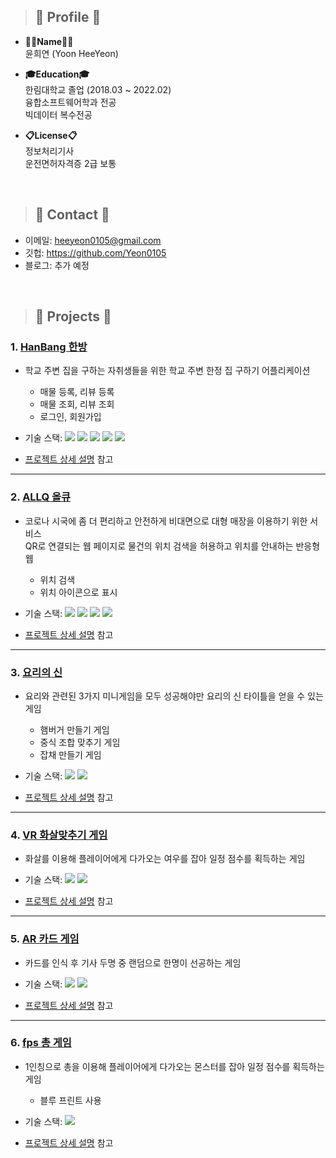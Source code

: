 > ## 📌 Profile 📌
- __👩‍💻Name👩‍💻__   
 윤희연 (Yoon HeeYeon)
 
- __🎓Education🎓__   
 한림대학교 졸업 (2018.03 ~ 2022.02)   
 융합소프트웨어학과 전공   
 빅데이터 복수전공
 
- __📋License📋__   
 정보처리기사   
 운전면허자격증 2급 보통
</br>


> ## 📌 Contact 📌
- 이메일: heeyeon0105@gmail.com
- 깃헙: https://github.com/Yeon0105
- 블로그: 추가 예정

</br>

> ## 📌 Projects 📌
### 1. [HanBang 한방](https://github.com/Yeon0105/HanBang_Capstone_Design)  
- 학교 주변 집을 구하는 자취생들을 위한 학교 주변 한정 집 구하기 어플리케이션
  - 매물 등록, 리뷰 등록 
  - 매물 조회, 리뷰 조회
  - 로그인, 회원가입
- 기술 스택: 
  <img src="https://img.shields.io/badge/Java-007396?style=flat-square&logo=Java&logoColor=white"/></a> 
  <img src="https://img.shields.io/badge/Javascript-F7DF1E?style=flat-square&logo=JavaScript&logoColor=white"/></a> 
  <img src="https://img.shields.io/badge/Android-3DDC84?style=flat-square&logo=Android&logoColor=white"/></a>
  <img src="https://img.shields.io/badge/Node.js-339933?style=flat-square&logo=Node.js&logoColor=white"/></a>
  <img src="https://img.shields.io/badge/MySQL-FF9A00?style=flat-square&logo=MySQL&logoColor=white"/></a>


- [프로젝트 상세 설명](https://github.com/Yeon0105/HanBang_Capstone_Design) 참고

---

### 2. [ALLQ 올큐](https://github.com/Yeon0105/ALLQ)
- 코로나 시국에 좀 더 편리하고 안전하게 비대면으로 대형 매장을 이용하기 위한 서비스    
 QR로 연결되는 웹 페이지로 물건의 위치 검색을 허용하고 위치를 안내하는 반응형 웹
  - 위치 검색
  - 위치 아이콘으로 표시
- 기술 스택:
  <img src="https://img.shields.io/badge/CSS-1572B6?style=flat-square&logo=CSS3&logoColor=white"/></a>
  <img src="https://img.shields.io/badge/HTML5-E34F26?style=flat-square&logo=HTML5&logoColor=white"/></a>
  <img src="https://img.shields.io/badge/Java-007396?style=flat-square&logo=Java&logoColor=white"/></a>
  <img src="https://img.shields.io/badge/MySQL-FF9A00?style=flat-square&logo=MySQL&logoColor=white"/></a>
  
- [프로젝트 상세 설명](https://github.com/Yeon0105/ALLQ) 참고

---

### 3. [요리의 신](https://github.com/Yeon0105/Unity_Project_the-god-of-cooking)
- 요리와 관련된 3가지 미니게임을 모두 성공해야만 요리의 신 타이틀을 얻을 수 있는 게임
  - 햄버거 만들기 게임
  - 중식 조합 맞추기 게임
  - 잡채 만들기 게임
- 기술 스택:
  <img src="https://img.shields.io/badge/C%23-A8B9CC?style=flat-square&logo=C&logoColor=white"/></a>
  <img src="https://img.shields.io/badge/Unity-0E1128?style=flat-square&logo=Unity&logoColor=white"/></a>
 
- [프로젝트 상세 설명](https://github.com/Yeon0105/Unity_Project_the-god-of-cooking) 참고

---

### 4. [VR 화살맞추기 게임](https://github.com/Yeon0105/Unity_VR_Project_Arrows-guessing)
- 화살를 이용해 플레이어에게 다가오는 여우를 잡아 일정 점수를 획득하는 게임
- 기술 스택:
  <img src="https://img.shields.io/badge/C%23-A8B9CC?style=flat-square&logo=C&logoColor=white"/></a>
  <img src="https://img.shields.io/badge/Unity-0E1128?style=flat-square&logo=Unity&logoColor=white"/></a>
 
- [프로젝트 상세 설명](https://github.com/Yeon0105/Unity_VR_Project_Arrows-guessing) 참고

---

### 5. [AR 카드 게임](https://github.com/Yeon0105/Unity_AR_Project_Card-Game)
- 카드를 인식 후 기사 두명 중 랜덤으로 한명이 선공하는 게임
- 기술 스택:
  <img src="https://img.shields.io/badge/C%23-A8B9CC?style=flat-square&logo=C&logoColor=white"/></a>
  <img src="https://img.shields.io/badge/Unity-0E1128?style=flat-square&logo=Unity&logoColor=white"/></a>
 
- [프로젝트 상세 설명](https://github.com/Yeon0105/Unity_AR_Project_Card-Game) 참고

---

### 6. [fps 총 게임](https://github.com/Yeon0105/Unreal-Engine_FPS-a-gun-game)
- 1인칭으로 총을 이용해 플레이어에게 다가오는 몬스터를 잡아 일정 점수를 획득하는 게임
  - 블루 프린트 사용
- 기술 스택:
  <img src="https://img.shields.io/badge/UE5-0E1128?style=flat-square&logo=Unreal Engine&logoColor=white"/>
 
- [프로젝트 상세 설명](https://github.com/Yeon0105/Unreal-Engine_FPS-a-gun-game) 참고

